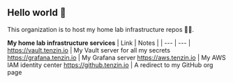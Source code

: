 ## Hello world 👋
This organization is to host my home lab infrastructure repos 🏡🎐.

**My home lab infrastructure services**
| Link | Notes |
| --- | --- |
https://vault.tenzin.io | My Vault server for all my secrets
https://grafana.tenzin.io | My Grafana server
https://aws.tenzin.io | My AWS IAM identity center
https://github.tenzin.io | A redirect to my GitHub org page
